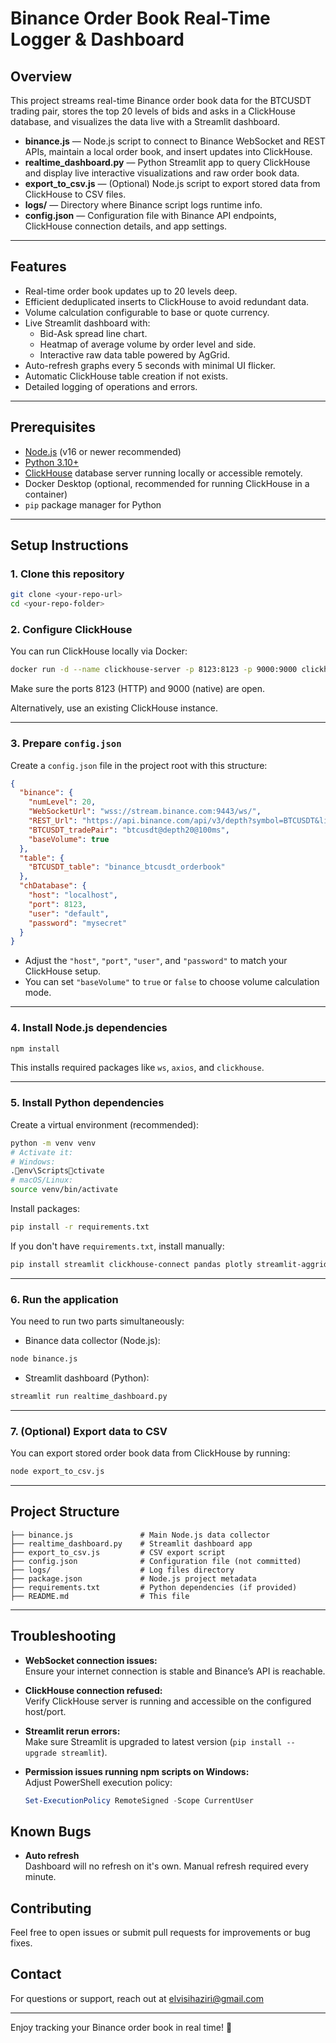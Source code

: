 # Binance Order Book Real-Time Logger & Dashboard

## Overview

This project streams real-time Binance order book data for the BTCUSDT trading pair, stores the top 20 levels of bids and asks in a ClickHouse database, and visualizes the data live with a Streamlit dashboard.

- **binance.js** — Node.js script to connect to Binance WebSocket and REST APIs, maintain a local order book, and insert updates into ClickHouse.
- **realtime_dashboard.py** — Python Streamlit app to query ClickHouse and display live interactive visualizations and raw order book data.
- **export_to_csv.js** — (Optional) Node.js script to export stored data from ClickHouse to CSV files.
- **logs/** — Directory where Binance script logs runtime info.
- **config.json** — Configuration file with Binance API endpoints, ClickHouse connection details, and app settings.

---

## Features

- Real-time order book updates up to 20 levels deep.
- Efficient deduplicated inserts to ClickHouse to avoid redundant data.
- Volume calculation configurable to base or quote currency.
- Live Streamlit dashboard with:
  - Bid-Ask spread line chart.
  - Heatmap of average volume by order level and side.
  - Interactive raw data table powered by AgGrid.
- Auto-refresh graphs every 5 seconds with minimal UI flicker.
- Automatic ClickHouse table creation if not exists.
- Detailed logging of operations and errors.

---

## Prerequisites

- [Node.js](https://nodejs.org/en/) (v16 or newer recommended)
- [Python 3.10+](https://www.python.org/downloads/)
- [ClickHouse](https://clickhouse.com/docs/en/getting-started/install/) database server running locally or accessible remotely.
- Docker Desktop (optional, recommended for running ClickHouse in a container)
- `pip` package manager for Python

---

## Setup Instructions

### 1. Clone this repository

```bash
git clone <your-repo-url>
cd <your-repo-folder>
```

### 2. Configure ClickHouse

You can run ClickHouse locally via Docker:

```bash
docker run -d --name clickhouse-server -p 8123:8123 -p 9000:9000 clickhouse/clickhouse-server
```

Make sure the ports 8123 (HTTP) and 9000 (native) are open.

Alternatively, use an existing ClickHouse instance.

---

### 3. Prepare `config.json`

Create a `config.json` file in the project root with this structure:

```json
{
  "binance": {
    "numLevel": 20,
    "WebSocketUrl": "wss://stream.binance.com:9443/ws/",
    "REST_Url": "https://api.binance.com/api/v3/depth?symbol=BTCUSDT&limit=20",
    "BTCUSDT_tradePair": "btcusdt@depth20@100ms",
    "baseVolume": true
  },
  "table": {
    "BTCUSDT_table": "binance_btcusdt_orderbook"
  },
  "chDatabase": {
    "host": "localhost",
    "port": 8123,
    "user": "default",
    "password": "mysecret"
  }
}
```

- Adjust the `"host"`, `"port"`, `"user"`, and `"password"` to match your ClickHouse setup.
- You can set `"baseVolume"` to `true` or `false` to choose volume calculation mode.

---

### 4. Install Node.js dependencies

```bash
npm install
```

This installs required packages like `ws`, `axios`, and `clickhouse`.

---

### 5. Install Python dependencies

Create a virtual environment (recommended):

```bash
python -m venv venv
# Activate it:
# Windows:
.env\Scriptsctivate
# macOS/Linux:
source venv/bin/activate
```

Install packages:

```bash
pip install -r requirements.txt
```

If you don't have `requirements.txt`, install manually:

```bash
pip install streamlit clickhouse-connect pandas plotly streamlit-aggrid
```

---

### 6. Run the application

You need to run two parts simultaneously:

- Binance data collector (Node.js):

```bash
node binance.js
```

- Streamlit dashboard (Python):

```bash
streamlit run realtime_dashboard.py
```

---

### 7. (Optional) Export data to CSV

You can export stored order book data from ClickHouse by running:

```bash
node export_to_csv.js
```

---

## Project Structure

```
├── binance.js               # Main Node.js data collector
├── realtime_dashboard.py    # Streamlit dashboard app
├── export_to_csv.js         # CSV export script
├── config.json              # Configuration file (not committed)
├── logs/                    # Log files directory
├── package.json             # Node.js project metadata
├── requirements.txt         # Python dependencies (if provided)
├── README.md                # This file
```

---

## Troubleshooting

- **WebSocket connection issues:**  
  Ensure your internet connection is stable and Binance’s API is reachable.

- **ClickHouse connection refused:**  
  Verify ClickHouse server is running and accessible on the configured host/port.

- **Streamlit rerun errors:**  
  Make sure Streamlit is upgraded to latest version (`pip install --upgrade streamlit`).

- **Permission issues running npm scripts on Windows:**  
  Adjust PowerShell execution policy:  
  ```powershell
  Set-ExecutionPolicy RemoteSigned -Scope CurrentUser
  ```

 ## Known Bugs

 - **Auto refresh**  
  Dashboard will no refresh on it's own. Manual refresh required every minute.

## Contributing

Feel free to open issues or submit pull requests for improvements or bug fixes.

## Contact

For questions or support, reach out at elvisihaziri@gmail.com

---

Enjoy tracking your Binance order book in real time! 🚀
